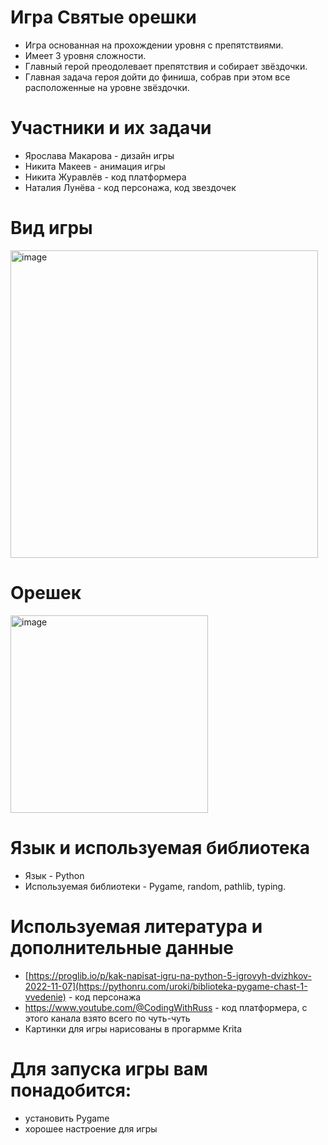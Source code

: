 # Игра Святые орешки
 - Игра основанная на прохождении уровня с препятствиями. 
 - Имеет 3 уровня сложности. 
 - Главный герой преодолевает препятствия и собирает звёздочки. 
 - Главная задача героя дойти до финиша, собрав при этом все расположенные на уровне звёздочки. 

# Участники и их задачи 
 - Ярослава Макарова - дизайн игры
 - Никита Макеев - анимация игры
 - Никита Журавлёв - код платформера
 - Наталия Лунёва - код персонажа, код звездочек

# Вид игры
<img width="492" alt="image" src="https://user-images.githubusercontent.com/131642251/234784365-3ec3b516-ca3a-4276-abd9-4ae1b0f222ed.png">

# Орешек 
<img width="316" alt="image" src="https://user-images.githubusercontent.com/131642251/236786879-4f2ea147-1320-4937-ae96-d9780e714510.png">

# Язык и используемая библиотека 
  - Язык - Python
  - Используемая библиотеки - Pygame, random, pathlib, typing.

  # Используемая литература и дополнительные данные 
 - [https://proglib.io/p/kak-napisat-igru-na-python-5-igrovyh-dvizhkov-2022-11-07](https://pythonru.com/uroki/biblioteka-pygame-chast-1-vvedenie) - код персонажа
 - https://www.youtube.com/@CodingWithRuss - код платформера, с этого канала взято всего по чуть-чуть 
 - Картинки для игры нарисованы в прогармме Krita
 # Для запуска игры вам понадобится: 
 - установить Pygame 
 - хорошее настроение для игры 
